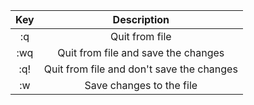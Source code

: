 |Key|Description|
|:--:|:--:|
|:q| Quit from file|
|:wq|Quit from file and save the changes|
|:q!|Quit from file and don't save the changes|
|:w|Save changes to the file|
